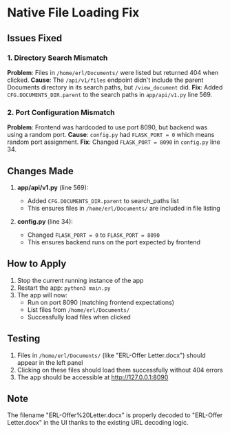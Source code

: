 # Native File Loading Fix

## Issues Fixed

### 1. Directory Search Mismatch
**Problem**: Files in `/home/erl/Documents/` were listed but returned 404 when clicked.
**Cause**: The `/api/v1/files` endpoint didn't include the parent Documents directory in its search paths, but `/view_document` did.
**Fix**: Added `CFG.DOCUMENTS_DIR.parent` to the search paths in `app/api/v1.py` line 569.

### 2. Port Configuration Mismatch
**Problem**: Frontend was hardcoded to use port 8090, but backend was using a random port.
**Cause**: `config.py` had `FLASK_PORT = 0` which means random port assignment.
**Fix**: Changed `FLASK_PORT = 8090` in `config.py` line 34.

## Changes Made

1. **app/api/v1.py** (line 569):
   - Added `CFG.DOCUMENTS_DIR.parent` to search_paths list
   - This ensures files in `/home/erl/Documents/` are included in file listing

2. **config.py** (line 34):
   - Changed `FLASK_PORT = 0` to `FLASK_PORT = 8090`
   - This ensures backend runs on the port expected by frontend

## How to Apply

1. Stop the current running instance of the app
2. Restart the app: `python3 main.py`
3. The app will now:
   - Run on port 8090 (matching frontend expectations)
   - List files from `/home/erl/Documents/`
   - Successfully load files when clicked

## Testing

1. Files in `/home/erl/Documents/` (like "ERL-Offer Letter.docx") should appear in the left panel
2. Clicking on these files should load them successfully without 404 errors
3. The app should be accessible at http://127.0.0.1:8090

## Note

The filename "ERL-Offer%20Letter.docx" is properly decoded to "ERL-Offer Letter.docx" in the UI thanks to the existing URL decoding logic.
